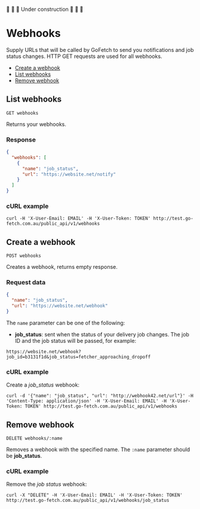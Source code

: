🚧 🚧 🚧 Under construction 🚧 🚧 🚧
 
# Webhooks

Supply URLs that will be called by GoFetch to send you notifications and job status changes. HTTP GET requests are used for all webhooks.

* [Create a webhook](#create-a-webhook)
* [List webhooks](#list-webhooks)
* [Remove webhook](#remove-webhook)


## List webhooks

`GET webhooks`

Returns your webhooks.

### Response

```JSON
{
  "webhooks": [
    {
      "name": "job_status",
      "url": "https://website.net/notify"
    }
  ]
}
```

### cURL example

```shell
curl -H 'X-User-Email: EMAIL' -H 'X-User-Token: TOKEN' http://test.go-fetch.com.au/public_api/v1/webhooks
```




## Create a webhook

`POST webhooks`

Creates a webhook, returns empty response.

### Request data

```JSON
{
  "name": "job_status",
  "url": "https://website.net/webhook"
}
```

The `name` parameter can be one of the following:

* **job_status**: sent when the status of your delivery job changes. The job ID and the job status will be passed, for example:

```
https://website.net/webhook?job_id=b3131f1d&job_status=fetcher_approaching_dropoff
```



### cURL example

Create a *job_status* webhook:

```shell
curl -d '{"name": "job_status", "url": "http://webhook42.net/url"}' -H 'Content-Type: application/json' -H 'X-User-Email: EMAIL' -H 'X-User-Token: TOKEN' http://test.go-fetch.com.au/public_api/v1/webhooks
```




## Remove webhook

`DELETE webhooks/:name`

Removes a webhook with the specified name. The `:name` parameter should be **job_status**.

### cURL example

Remove the *job status* webhook:

```shell
curl -X "DELETE" -H 'X-User-Email: EMAIL' -H 'X-User-Token: TOKEN' http://test.go-fetch.com.au/public_api/v1/webhooks/job_status
```

